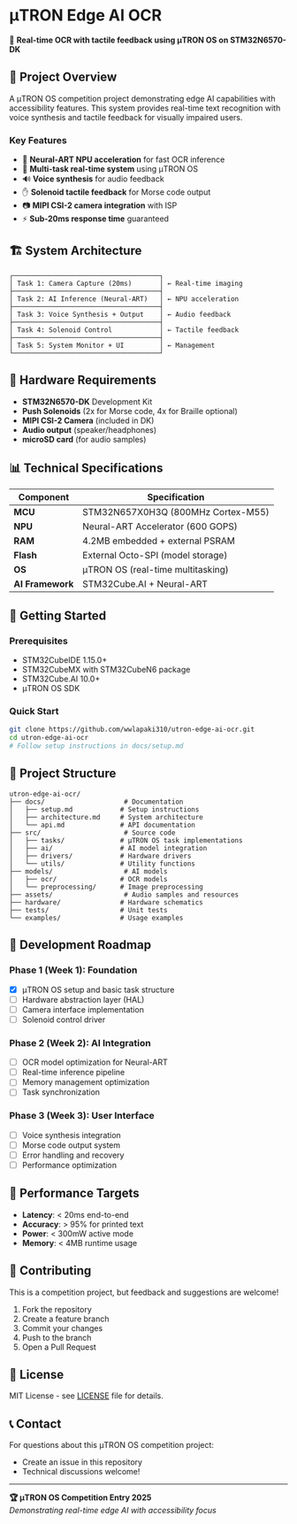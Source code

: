 # μTRON Edge AI OCR

🎯 **Real-time OCR with tactile feedback using μTRON OS on STM32N6570-DK**

## 🌟 Project Overview

A μTRON OS competition project demonstrating edge AI capabilities with accessibility features. This system provides real-time text recognition with voice synthesis and tactile feedback for visually impaired users.

### Key Features
- 🧠 **Neural-ART NPU acceleration** for fast OCR inference
- 🔄 **Multi-task real-time system** using μTRON OS
- 🔊 **Voice synthesis** for audio feedback
- ✋ **Solenoid tactile feedback** for Morse code output
- 📷 **MIPI CSI-2 camera integration** with ISP
- ⚡ **Sub-20ms response time** guaranteed

## 🏗️ System Architecture

```
┌─────────────────────────────────────┐
│ Task 1: Camera Capture (20ms)       │ ← Real-time imaging
├─────────────────────────────────────┤
│ Task 2: AI Inference (Neural-ART)   │ ← NPU acceleration
├─────────────────────────────────────┤  
│ Task 3: Voice Synthesis + Output    │ ← Audio feedback
├─────────────────────────────────────┤
│ Task 4: Solenoid Control            │ ← Tactile feedback
├─────────────────────────────────────┤
│ Task 5: System Monitor + UI         │ ← Management
└─────────────────────────────────────┘
```

## 🔧 Hardware Requirements

- **STM32N6570-DK** Development Kit
- **Push Solenoids** (2x for Morse code, 4x for Braille optional)
- **MIPI CSI-2 Camera** (included in DK)
- **Audio output** (speaker/headphones)
- **microSD card** (for audio samples)

## 📊 Technical Specifications

| Component | Specification |
|-----------|---------------|
| **MCU** | STM32N657X0H3Q (800MHz Cortex-M55) |
| **NPU** | Neural-ART Accelerator (600 GOPS) |
| **RAM** | 4.2MB embedded + external PSRAM |
| **Flash** | External Octo-SPI (model storage) |
| **OS** | μTRON OS (real-time multitasking) |
| **AI Framework** | STM32Cube.AI + Neural-ART |

## 🚀 Getting Started

### Prerequisites
- STM32CubeIDE 1.15.0+
- STM32CubeMX with STM32CubeN6 package
- STM32Cube.AI 10.0+
- μTRON OS SDK

### Quick Start
```bash
git clone https://github.com/wwlapaki310/utron-edge-ai-ocr.git
cd utron-edge-ai-ocr
# Follow setup instructions in docs/setup.md
```

## 📁 Project Structure

```
utron-edge-ai-ocr/
├── docs/                    # Documentation
│   ├── setup.md            # Setup instructions
│   ├── architecture.md     # System architecture
│   └── api.md              # API documentation
├── src/                     # Source code
│   ├── tasks/              # μTRON OS task implementations
│   ├── ai/                 # AI model integration
│   ├── drivers/            # Hardware drivers
│   └── utils/              # Utility functions
├── models/                  # AI models
│   ├── ocr/                # OCR models
│   └── preprocessing/      # Image preprocessing
├── assets/                  # Audio samples and resources
├── hardware/               # Hardware schematics
├── tests/                  # Unit tests
└── examples/               # Usage examples
```

## 🎯 Development Roadmap

### Phase 1 (Week 1): Foundation
- [x] μTRON OS setup and basic task structure
- [ ] Hardware abstraction layer (HAL)
- [ ] Camera interface implementation
- [ ] Solenoid control driver

### Phase 2 (Week 2): AI Integration
- [ ] OCR model optimization for Neural-ART
- [ ] Real-time inference pipeline
- [ ] Memory management optimization
- [ ] Task synchronization

### Phase 3 (Week 3): User Interface
- [ ] Voice synthesis integration
- [ ] Morse code output system
- [ ] Error handling and recovery
- [ ] Performance optimization

## 🧪 Performance Targets

- **Latency**: < 20ms end-to-end
- **Accuracy**: > 95% for printed text
- **Power**: < 300mW active mode
- **Memory**: < 4MB runtime usage

## 🤝 Contributing

This is a competition project, but feedback and suggestions are welcome!

1. Fork the repository
2. Create a feature branch
3. Commit your changes
4. Push to the branch
5. Open a Pull Request

## 📄 License

MIT License - see [LICENSE](LICENSE) file for details.

## 📞 Contact

For questions about this μTRON OS competition project:
- Create an issue in this repository
- Technical discussions welcome!

---

**🏆 μTRON OS Competition Entry 2025**  
*Demonstrating real-time edge AI with accessibility focus*